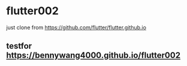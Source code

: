 # flutter002

just clone from https://github.com/flutter/flutter.github.io <p>
## testfor https://bennywang4000.github.io/flutter002
